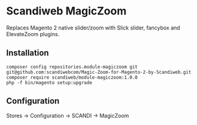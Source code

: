# Scandiweb MagicZoom

Replaces Magento 2 native slider/zoom  with Slick slider, fancybox and ElevateZoom plugins.

## Installation

```
composer config repositories.module-magiczoom git git@github.com:scandiwebcom/Magic-Zoom-for-Magento-2-by-Scandiweb.git
composer require scandiweb/module-magiczoom:1.0.0
php -f bin/magento setup:upgrade
```

## Configuration

Stores -> Configuration -> SCANDI -> MagicZoom
